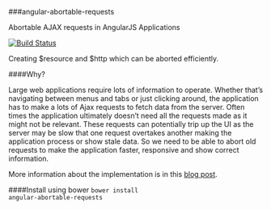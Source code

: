
###angular-abortable-requests

Abortable AJAX requests in AngularJS Applications 

[![Build Status](https://travis-ci.org/sathify/angular-abortable-requests.svg?branch=master)](https://travis-ci.org/sathify/angular-abortable-requests)


Creating $resource and $http which can be aborted efficiently.


####Why?

Large web applications require lots of information to operate. Whether that’s navigating between menus and tabs or just clicking around, the application has to make a lots of Ajax requests to fetch data from the server. Often times the application ultimately doesn’t need all the requests made as it might not be relevant. These requests can potentially trip up the UI as the server may be slow that one request overtakes another making the application process or show stale data. So we need to be able to abort old requests to make the application faster, responsive and show correct information. 


More information about the implementation is in this [blog post](http://www.sathify.com/cancelling-ajax-requests-in-angularjs-applications/). 


####Install using bower
<code>bower install angular-abortable-requests</code>
